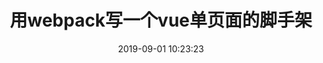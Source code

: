 ---
title: 用webpack写一个vue单页面的脚手架
date: 2019-09-01 10:23:23
tags: [Webpack]
categories: [Webpack]
description: 用webpack写一个vue单页面的脚手架，后面还会有多页面、ssr配置。
---